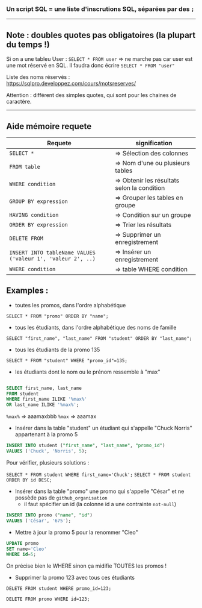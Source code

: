 ### Un script SQL = une liste d'inscrutions SQL, séparées par des `;`

***

## Note : doubles quotes pas obligatoires (la plupart du temps !)

Si on a une tableu User : `SELECT * FROM user` => ne marche pas car user est une mot réservé en SQL.
Il faudra donc écrire `SELECT * FROM "user"`

Liste des noms réservés : https://sqlpro.developpez.com/cours/motsreserves/

Attention : différent des simples quotes, qui sont pour les chaines de caractère. 

***

## Aide mémoire requete 

| Requete | signification | 
|---|---|
| `SELECT *` | => Sélection des colonnes|/|
| `FROM table`  | => Nom d'une ou plusieurs tables|/|
| `WHERE condition`  | => Obtenir les résultats selon la condition|/|
| `GROUP BY expression`  | => Grouper les tables en groupe |/|
| `HAVING condition` | => Condition sur un groupe|/|
| `ORDER BY expression`  | => Trier les résultats|/|
| `DELETE FROM`  | => Supprimer un enregistrement|/|
| `INSERT INTO tableName VALUES ('valeur 1', 'valeur 2', ..)`  | => Insérer un enregistrement|/|
| `WHERE condition`  | => table WHERE condition|/|


## Examples : 

- toutes les promos, dans l'ordre alphabétique

`SELECT * FROM "promo" ORDER BY "name";`

- tous les étudiants, dans l'ordre alphabétique des noms de famille

`SELECT "first_name", "last_name" FROM "student" ORDER BY "last_name";`

- tous les étudiants de la promo 135

`SELECT * FROM "student" WHERE "promo_id"=135;`

- les étudiants dont le nom ou le prénom ressemble à "max"

```sql

SELECT first_name, last_name 
FROM student 
WHERE first_name ILIKE '%max%' 
OR last_name ILIKE '%max%';

```

`%max%` => aaamaxbbb
`%max` => aaamax


- Insérer dans la table "student" un étudiant qui s'appelle "Chuck Norris" appartenant à la promo 5
  
```sql
INSERT INTO student ("first_name", "last_name", "promo_id")
VALUES ('Chuck', 'Norris', 5);
```

Pour vérifier, plusieurs solutions :

`SELECT * FROM student WHERE first_name='Chuck';`
`SELECT * FROM student ORDER BY id DESC;`


- Insérer dans la table "promo" une promo qui s'appelle "César" et ne possède pas de `github_organisation`
    - il faut spécifier un id (la colonne id a une contrainte `not-null`)

```sql
INSERT INTO promo ("name", "id")
VALUES ('César', '675');
```

- Mettre à jour la promo 5 pour la renommer "Cleo"

```sql
UPDATE promo
SET name='Cleo'
WHERE id=5;
```
On précise bien le WHERE sinon ça midifie TOUTES les promos !

- Supprimer la promo 123 avec tous ces étudiants

`DELETE FROM student WHERE promo_id=123;`

`DELETE FROM promo WHERE id=123;`
